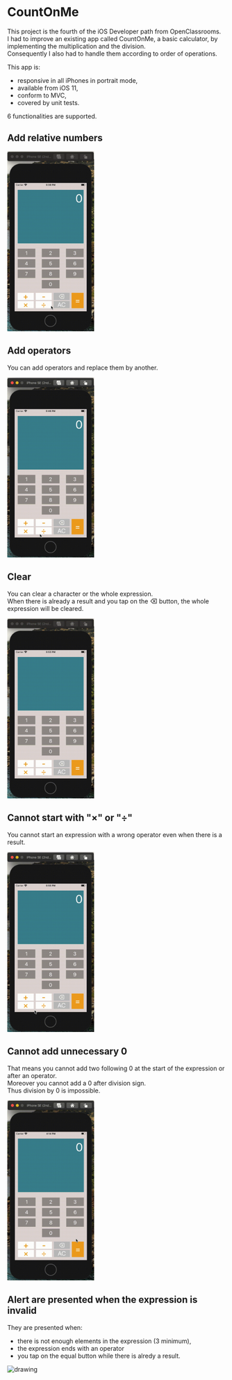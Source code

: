 # CountOnMe
This project is the fourth of the iOS Developer path from OpenClassrooms.  
I had to improve an existing app called CountOnMe, a basic calculator, by implementing the multiplication and the division.  
Consequently I also had to handle them according to order of operations.

This app is:

- responsive in all iPhones in portrait mode,
- available from iOS 11,
- conform to MVC,
- covered by unit tests.


6 functionalities are supported.

## Add relative numbers

<img src="P5RelativeNumbers.gif" alt="drawing" width="200">

## Add operators
You can add operators and replace them by another.

<img src="P5Operators.gif" alt="drawing" width="200">

## Clear
You can clear a character or the whole expression.  
When there is already a result and you tap on the ⌫ button, the whole expression will be cleared.

<img src="P5Clear.gif" alt="drawing" width="200">

## Cannot start with "×" or "÷"
You cannot start an expression with a wrong operator even when there is a result.

<img src="P5WrongOperator.gif" alt="drawing" width="200">

## Cannot add unnecessary 0
That means you cannot add two following 0 at the start of the expression or after an operator.  
Moreover you cannot add a 0 after division sign.  
Thus division by 0 is impossible.

<img src="P5UnnecessaryZero.gif" alt="drawing" width="200">

## Alert are presented when the expression is invalid
They are presented when:
- there is not enough elements in the expression (3 minimum),
- the expression ends with an operator
- you tap on the equal button while there is alredy a result.

<img src="P5Alert.gif" alt="drawing" width="200">
